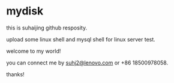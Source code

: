 # mydisk
this is suhaijing github resposity.

upload some linux shell and mysql shell for linux server test.

welcome to my world!

you can connect me by suhj2@lenovo.com or +86 18500978058.

thanks!
